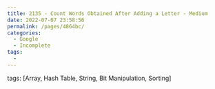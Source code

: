 ```yaml
---
title: 2135 - Count Words Obtained After Adding a Letter - Medium
date: 2022-07-07 23:58:56
permalink: /pages/4864bc/
categories:
  - Google
  - Incomplete
tags:
  - 
---
```

tags: [Array, Hash Table, String, Bit Manipulation, Sorting]